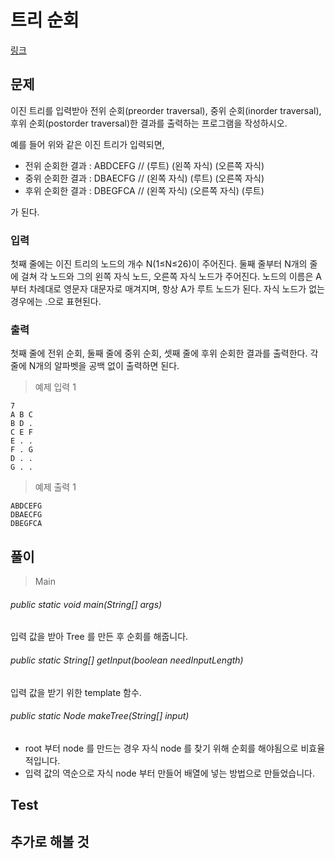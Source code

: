 # 트리 순회 
[링크](https://www.acmicpc.net/problem/1991)

## 문제
이진 트리를 입력받아 전위 순회(preorder traversal), 중위 순회(inorder traversal), 후위 순회(postorder traversal)한 결과를 출력하는 프로그램을 작성하시오.

예를 들어 위와 같은 이진 트리가 입력되면,

- 전위 순회한 결과 : ABDCEFG // (루트) (왼쪽 자식) (오른쪽 자식)
- 중위 순회한 결과 : DBAECFG // (왼쪽 자식) (루트) (오른쪽 자식)
- 후위 순회한 결과 : DBEGFCA // (왼쪽 자식) (오른쪽 자식) (루트)

가 된다.

### 입력
첫째 줄에는 이진 트리의 노드의 개수 N(1≤N≤26)이 주어진다. 
둘째 줄부터 N개의 줄에 걸쳐 각 노드와 그의 왼쪽 자식 노드, 오른쪽 자식 노드가 주어진다. 
노드의 이름은 A부터 차례대로 영문자 대문자로 매겨지며, 항상 A가 루트 노드가 된다. 
자식 노드가 없는 경우에는 .으로 표현된다.

### 출력
첫째 줄에 전위 순회, 둘째 줄에 중위 순회, 셋째 줄에 후위 순회한 결과를 출력한다. 
각 줄에 N개의 알파벳을 공백 없이 출력하면 된다.

> 예제 입력 1 
```
7
A B C
B D .
C E F
E . .
F . G
D . .
G . .
```

> 예제 출력 1 
```
ABDCEFG
DBAECFG
DBEGFCA
```

## 풀이
> Main
###### public static void main(String[] args)
입력 값을 받아 Tree 를 만든 후 순회를 해줍니다.

###### public static String[] getInput(boolean needInputLength)
입력 값을 받기 위한 template 함수.
 
###### public static Node makeTree(String[] input) 
- root 부터 node 를 만드는 경우 자식 node 를 찾기 위해 순회를 해야됨으로 비효율적입니다.
- 입력 값의 역순으로 자식 node 부터 만들어 배열에 넣는 방법으로 만들었습니다. 
    
    
## Test    


## 추가로 해볼 것
